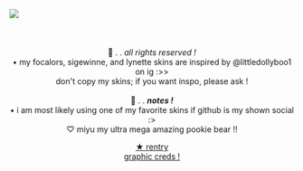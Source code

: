 <p align="center"> <img align="left" src="https://64.media.tumblr.com/e52196a6716d85aea80b3378e0e78b63/55a8e7cdad7dc996-77/s500x750/d41d2cd8d351ddbeffd058f70d1328e67dd7570e.gifv">
<br/>
<br/>
<br/>
<br/>
  💭 . . <i> all rights reserved ! </i> </b> <br>
• my focalors, sigewinne, and lynette skins are inspired by @littledollyboo1 on ig :>> <br>
don't copy my skins; if you want inspo, please ask ! <br>
  <br>
 🦢 . . <b> <i> notes ! </i> </b> <br>
• i am most likely using one of my favorite skins if github is my shown social :> <br>
  ♡ miyu my ultra mega amazing pookie bear !! 
<br/>
<p align="center"> <a href="https://rentry.org/binus"> ★ rentry <br/>
  <a href="https://www.tumblr.com/puresel"> graphic creds ! </a> 
</p>
